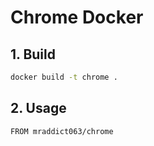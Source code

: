 # Chrome Docker

## 1. Build

```bash
docker build -t chrome .
```

## 2. Usage

```text
FROM mraddict063/chrome
```
